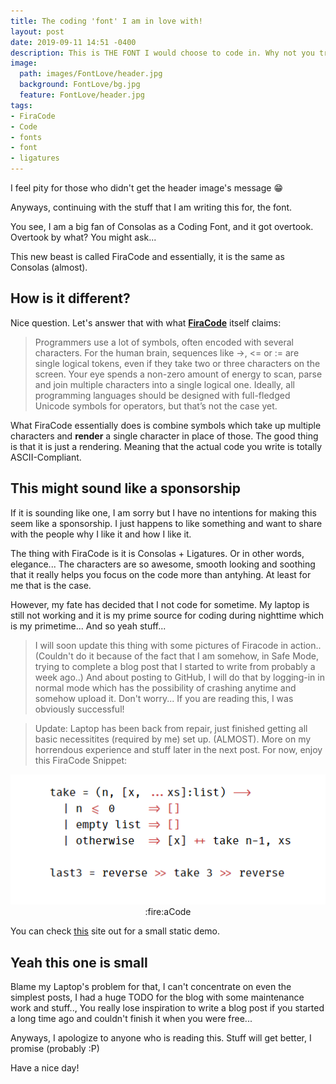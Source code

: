 ```yaml
---
title: The coding 'font' I am in love with!
layout: post
date: 2019-09-11 14:51 -0400
description: This is THE FONT I would choose to code in. Why not you try it as well?
image:
  path: images/FontLove/header.jpg
  background: FontLove/bg.jpg
  feature: FontLove/header.jpg
tags:
- FiraCode
- Code
- fonts
- font
- ligatures
---
```


I feel pity for those who didn't get the header image's message :grin:

Anyways, continuing with the stuff that I am writing this for, the font.

You see, I am a big fan of Consolas as a Coding Font, and it got overtook.
Overtook by what? You might ask...

This new beast is called FiraCode and essentially, it is the same as Consolas (almost).

## How is it different?

Nice question. Let's answer that with what [**FiraCode**](https://github.com/tonsky/FiraCode) itself claims:

> Programmers use a lot of symbols, often encoded with several characters. For the human brain, sequences like ->, <= or := are single logical tokens, even if they take two or three characters on the screen. Your eye spends a non-zero amount of energy to scan, parse and join multiple characters into a single logical one. Ideally, all programming languages should be designed with full-fledged Unicode symbols for operators, but that’s not the case yet.

What FiraCode essentially does is combine symbols which take up multiple characters and **render** a single character in place of those.
The good thing is that it is just a rendering. Meaning that the actual code you write is totally ASCII-Compliant.

## This might sound like a sponsorship

If it is sounding like one, I am sorry but I have no intentions for making this seem like a sponsorship. I just happens to like something and want to share with the people why I like it and how I like it.

The thing with FiraCode is it is Consolas + Ligatures. Or in other words, elegance... The characters are so awesome, smooth looking and soothing that it really helps you focus on the code more than antyhing. At least for me that is the case.

However, my fate has decided that I not code for sometime. My laptop is still not working and it is my prime source for coding during nighttime which is my primetime... And so yeah stuff...

> I will soon update this thing with some pictures of Firacode in action.. (Couldn't do it because of the fact that I am somehow, in Safe Mode, trying to complete a blog post that I started to write from probably a week ago..)
> And about posting to GitHub, I will do that by logging-in in normal mode which has the possibility of crashing anytime and somehow upload it. Don't worry... If you are reading this, I was obviously successful!

> Update: Laptop has been back from repair, just finished getting all basic necessitites (required by me) set up. (ALMOST). More on my horrendous experience and stuff later in the next post. For now, enjoy this FiraCode Snippet:

<center>
<img src="../images/FontLove/firacode_demo.png" alt="FiraCodeeee"><br>
<caption>:fire:aCode</caption>
</center>

You can check <a href="http://www.0x08.org/fonts/FiraCode/specimen.html" target="_blank">this</a> site out for a small static demo.

## Yeah this one is small

Blame my Laptop's problem for that, I can't concentrate on even the simplest posts, I had a huge TODO for the blog with some maintenance work and stuff.., You really lose inspiration to write a blog post if you started a long time ago and couldn't finish it when you were free...

Anyways, I apologize to anyone who is reading this. Stuff will get better, I promise (probably :P)

Have a nice day!

